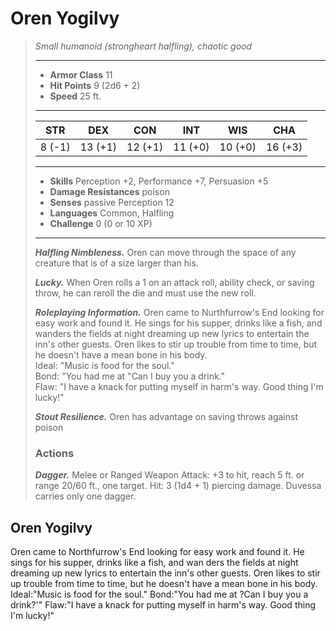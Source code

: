 # Oren Yogilvy
>*Small humanoid (strongheart halfling), chaotic good*
>___
>- **Armor Class** 11
>- **Hit Points** 9 (2d6 + 2)
>- **Speed** 25 ft.
>___
>|STR|DEX|CON|INT|WIS|CHA|
>|:---:|:---:|:---:|:---:|:---:|:---:|
>|8 (-1)|13 (+1)|12 (+1)|11 (+0)|10 (+0)|16 (+3)|
>___
>- **Skills** Perception +2, Performance +7, Persuasion +5
>- **Damage Resistances** poison
>- **Senses** passive Perception 12
>- **Languages** Common, Halfling
>- **Challenge** 0 (0 or 10 XP)
>___
>***Halfling Nimbleness.*** Oren can move through the space of any creature that is of a size larger than his.  
>
>***Lucky.*** When Oren rolls a 1 on an attack roll, ability check, or saving throw, he can reroll the die and must use the new roll.  
>
>***Roleplaying Information.*** Oren came to Nurthfurrow's End looking for easy work and found it. He sings for his supper, drinks like a fish, and wanders the fields at night dreaming up new lyrics to entertain the inn's other guests. Oren likes to stir up trouble from time to time, but he doesn't have a mean bone in his body.  
>Ideal: "Music is food for the soul."  
>Bond: "You had me at "Can I buy you a drink."  
>Flaw: "I have a knack for putting myself in harm's way. Good thing I'm lucky!"  
>
>***Stout Resilience.*** Oren has advantage on saving throws against poison  
>
>### Actions
>***Dagger.*** Melee  or Ranged Weapon Attack: +3 to hit, reach 5 ft. or range 20/60 ft., one target. Hit: 3 (1d4 + 1) piercing damage. Duvessa carries only one dagger.
## Oren Yogilvy
Oren came to Northfurrow's End looking for easy work and found it. He sings for his supper, drinks like a fish, and wan ders the fields at night dreaming up new lyrics to entertain the inn's other guests. Oren likes to stir up trouble from time to time, but he doesn't have a mean bone in his body.
Ideal:"Music is food for the soul."
Bond:"You had me at ?Can I buy you a drink?'"
Flaw:"I have a knack for putting myself in harm's way. Good thing I'm lucky!"